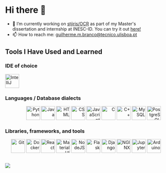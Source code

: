 # Hi there 👋

- 🔭 I’m currently working on [stjiris/OCR](https://github.com/stjiris/OCR) as part of my Master's dissertation and internship at INESC-ID. You can try it out [here!](https://iris.sysresearch.org/ocr-prod/)
- 📫 How to reach me: guilherme.m.branco@tecnico.ulisboa.pt

## Tools I Have Used and Learned

### IDE of choice
<img src="https://cdn.jsdelivr.net/gh/devicons/devicon@latest/icons/intellij/intellij-original.svg" alt="IntelliJ" title="IntelliJ" width="45" height="45"/>

### Languages / Database dialects

<p style="text-align:right">
  <img src="https://cdn.jsdelivr.net/gh/devicons/devicon@latest/icons/python/python-original.svg" alt="Python" title="Python" width="45" height="45"/>

  <img src="https://cdn.jsdelivr.net/gh/devicons/devicon@latest/icons/java/java-original.svg" alt="Java" title="Java" width="45" height="45"/>

  <img src="https://cdn.jsdelivr.net/gh/devicons/devicon@latest/icons/html5/html5-original.svg" alt="HTML" title="HTML" width="45" height="45"/>

  <img src="https://cdn.jsdelivr.net/gh/devicons/devicon@latest/icons/css3/css3-original.svg" alt="CSS" title="CSS" width="45" height="45"/>

  <img src="https://cdn.jsdelivr.net/gh/devicons/devicon@latest/icons/javascript/javascript-original.svg" alt="JavaScript" title="JavaScript" width="45" height="45"/>

  <img src="https://cdn.jsdelivr.net/gh/devicons/devicon@latest/icons/c/c-original.svg" alt="C" title="C" width="45" height="45"/>
  
  <img src="https://cdn.jsdelivr.net/gh/devicons/devicon@latest/icons/cplusplus/cplusplus-original.svg" alt="C++" title="C++" width="45" height="45"/>

  <img src="https://cdn.jsdelivr.net/gh/devicons/devicon@latest/icons/mysql/mysql-original.svg" alt="MySQL" title="MySQL" width="45" height="45"/>
          
  <img src="https://cdn.jsdelivr.net/gh/devicons/devicon@latest/icons/postgresql/postgresql-original.svg" alt="PostgreSQL" title="PostgreSQL" width="45" height="45"/>
</p>

### Libraries, frameworks, and tools

<p style="text-align:right">
  <img src="https://cdn.jsdelivr.net/gh/devicons/devicon@latest/icons/git/git-original.svg" alt="Git" title="Git" width="45" height="45"/>

  <img src="https://cdn.jsdelivr.net/gh/devicons/devicon@latest/icons/docker/docker-plain.svg" alt="Docker" title="Docker" width="45" height="45"/>

  <img src="https://cdn.jsdelivr.net/gh/devicons/devicon@latest/icons/react/react-original.svg" alt="React" title="React" width="45" height="45"/>

  <img src="https://cdn.jsdelivr.net/gh/devicons/devicon@latest/icons/materialui/materialui-original.svg" alt="Material UI" title="Material UI" width="45" height="45"/>
          
  <img src="https://cdn.jsdelivr.net/gh/devicons/devicon@latest/icons/nodejs/nodejs-original-wordmark.svg" alt="NodeJS" title="NodeJS" width="45" height="45"/>
          
  <img src="https://cdn.jsdelivr.net/gh/devicons/devicon@latest/icons/flask/flask-original.svg" alt="Flask" title="Flask" width="45" height="45"/>     

  <img src="https://cdn.jsdelivr.net/gh/devicons/devicon@latest/icons/django/django-plain.svg" alt="Django" title="Django" width="45" height="45"/>

  <img src="https://cdn.jsdelivr.net/gh/devicons/devicon@latest/icons/nginx/nginx-original.svg" alt="NGINX" title="NGINX" width="45" height="45"/>
  
  <img src="https://cdn.jsdelivr.net/gh/devicons/devicon@latest/icons/jupyter/jupyter-original-wordmark.svg" alt="Jupyter" title="Jupyter" width="45" height="45"/>
          
  <img src="https://cdn.jsdelivr.net/gh/devicons/devicon@latest/icons/arduino/arduino-original.svg" alt="Arduino" title="Arduino" width="45" height="45"/>
</p>

## 
<div>
  <a href="https://github.com/anuraghazra/github-readme-stats">
    <img align="center" src="https://github-readme-stats-lime-beta-60.vercel.app/api?username=AdventurousGui&show_icons=true&theme=dracula" />
  </a>

  <!--
  <a href="https://github.com/anuraghazra/github-readme-stats">
    <img align="center" src="https://github-readme-stats-lime-beta-60.vercel.app/api/top-langs/?username=AdventurousGui&theme=dracula&layout=compact&size_weight=0.5&count_weight=0.5" />
  </a>
  -->
</div>

<!--
**AdventurousGui/AdventurousGui** is a ✨ _special_ ✨ repository because its `README.md` (this file) appears on your GitHub profile.

Here are some ideas to get you started:

- 🔭 I’m currently working on ...
- 🌱 I’m currently learning ...
- 👯 I’m looking to collaborate on ...
- 🤔 I’m looking for help with ...
- 💬 Ask me about ...
- 📫 How to reach me: ...
- 😄 Pronouns: ...
- ⚡ Fun fact: ...
-->
